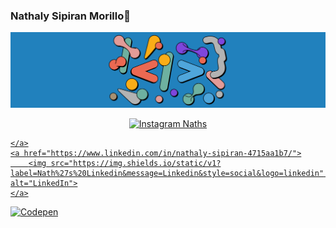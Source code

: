 ### Nathaly Sipiran Morillo👋

![](images/img16.png)

<p align="center">
    <a href="https://www.instagram.com/nathaly_sipiran_morillo">
        <img src="https://img.shields.io/static/v1?label=Nath%27s%20Instagram&message=Instagram&style=social&logo=instagram" alt="Instagram Naths">
        
    </a>
    <a href="https://www.linkedin.com/in/nathaly-sipiran-4715aa1b7/">
        <img src="https://img.shields.io/static/v1?label=Nath%27s%20Linkedin&message=Linkedin&style=social&logo=linkedin" alt="LinkedIn">
    </a>
   <a href="https://codepen.io/nsipiran">
        <img src="https://img.shields.io/static/v1?label=Nath%27s%20Codepen&message=Codepenm&style=social&logo=codepen" alt="Codepen">
    </a>
  
</p>
